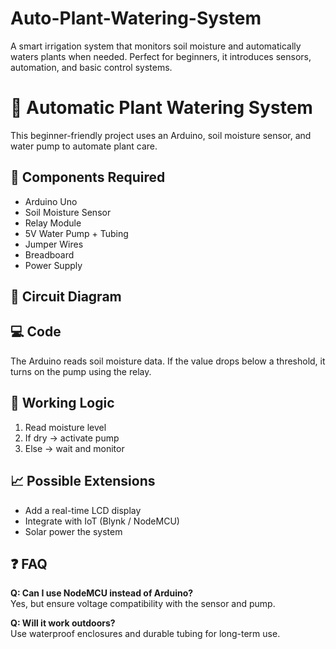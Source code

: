 # Auto-Plant-Watering-System
A smart irrigation system that monitors soil moisture and automatically waters plants when needed. Perfect for beginners, it introduces sensors, automation, and basic control systems.


# 🌱 Automatic Plant Watering System

This beginner-friendly project uses an Arduino, soil moisture sensor, and water pump to automate plant care.

## 🔧 Components Required
- Arduino Uno
- Soil Moisture Sensor
- Relay Module
- 5V Water Pump + Tubing
- Jumper Wires
- Breadboard
- Power Supply

## 🔌 Circuit Diagram


## 💻 Code
The Arduino reads soil moisture data. If the value drops below a threshold, it turns on the pump using the relay.

## 🧠 Working Logic
1. Read moisture level
2. If dry → activate pump
3. Else → wait and monitor

## 📈 Possible Extensions
- Add a real-time LCD display
- Integrate with IoT (Blynk / NodeMCU)
- Solar power the system

## ❓ FAQ
**Q: Can I use NodeMCU instead of Arduino?**  
Yes, but ensure voltage compatibility with the sensor and pump.

**Q: Will it work outdoors?**  
Use waterproof enclosures and durable tubing for long-term use.
